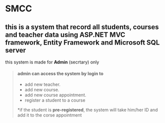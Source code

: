 # SMCC
## this is a system that record all students, courses and teacher data using ASP.NET MVC framework, Entity Framework and Microsoft SQL server 
this system is made for **Admin** (secrtary) only 

> #### admin can access the system by login to
>
> - add new teacher.
> - add new course.
> - add new course appointment.
> - register a student to a course
> 
>  *if the student is  **pre-registered**, the system will take him/her ID and add it to the corse appointment


